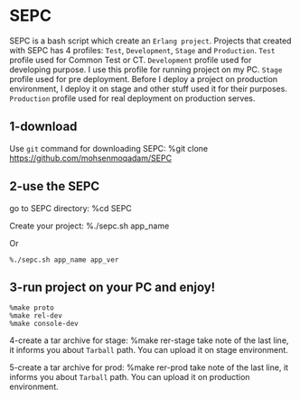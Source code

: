 SEPC
=====
SEPC is a bash script which create an `Erlang project`.
Projects that created with SEPC has 4 profiles: `Test`, `Development`, `Stage` and `Production`.
`Test` profile used for Common Test or CT.
`Development` profile used for developing purpose. I use this profile for running project on my PC.
`Stage` profile used for pre deployment. Before I deploy a project on production environment, I deploy it on stage and other stuff used it for their purposes.
`Production` profile used for real deployment on production serves.

1-download
-----
Use `git` command for downloading SEPC:
	%git clone https://github.com/mohsenmoqadam/SEPC

2-use the SEPC
-----
go to SEPC directory:
	%cd SEPC

Create your project:
	%./sepc.sh app_name

Or 

	%./sepc.sh app_name app_ver

3-run project on your PC and enjoy!
-----
	%make proto
	%make rel-dev
	%make console-dev

4-create a tar archive for stage:
	%make rer-stage
take note of the last line, it informs you about `Tarball` path.
You can upload it on stage environment.

5-create a tar archive for prod:
	%make rer-prod
take note of the last line, it informs you about `Tarball` path.
You can upload it on production environment.
